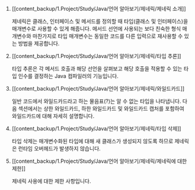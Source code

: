 1. [[content_backup/1.Project/Study/Java/언어 알아보기/제네릭/제네릭 소개]]
	
	제네릭은 클래스, 인터페이스 및 메서드를 정의할 때 타입(클래스 및 인터페이스)을 매개변수로 사용할 수 있게 해줍니다. 메서드 선언에 사용되는 보다 친숙한 형식 매개변수와 마찬가지로 타입 매개변수는 동일한 코드를 다른 입력으로 재사용할 수 있는 방법을 제공합니다.
	
2. [[content_backup/1.Project/Study/Java/언어 알아보기/제네릭/타입 추론]]
	
	타입 추론은 각 메서드 호출과 해당 선언을 살펴보고 해당 호출을 적용할 수 있는 타입 인수를 결정하는 Java 컴파일러의 기능입니다.
	
3. [[content_backup/1.Project/Study/Java/언어 알아보기/제네릭/와일드카드]]
	
	일반 코드에서 와일드카드라고 하는 물음표(?)는 알 수 없는 타입을 나타냅니다. 다음 섹션에서는 상한 와일드카드, 하한 와일드카드 및 와일드카드 캡처를 포함하여 와일드카드에 대해 자세히 설명합니다.
	
4. [[content_backup/1.Project/Study/Java/언어 알아보기/제네릭/타입 삭제]]
	
	타입 삭제는 매개변수화된 타입에 대해 새 클래스가 생성되지 않도록 하므로 제네릭은 런타임 오버헤드가 발생하지 않습니다.
	
5. [[content_backup/1.Project/Study/Java/언어 알아보기/제네릭/제네릭에 대한 제한]]
	
	제네릭 사용에 대한 제한 사항입니다.
	
